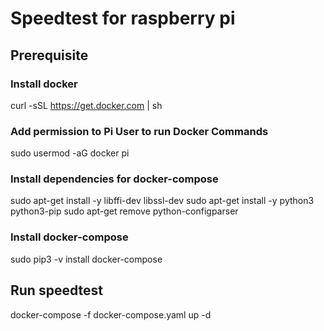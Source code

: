 # Speedtest for raspberry pi

## Prerequisite
### Install docker
curl -sSL https://get.docker.com | sh

### Add permission to Pi User to run Docker Commands
sudo usermod -aG docker pi

### Install dependencies for docker-compose
sudo apt-get install -y libffi-dev libssl-dev
sudo apt-get install -y python3 python3-pip
sudo apt-get remove python-configparser

### Install docker-compose
sudo pip3 -v install docker-compose

## Run speedtest
docker-compose -f docker-compose.yaml up -d
